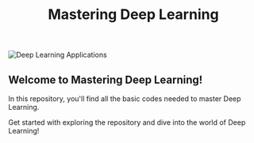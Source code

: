 <!DOCTYPE html>
<html lang="en">
<head>
    <meta charset="UTF-8">
    <meta name="viewport" content="width=device-width, initial-scale=1.0">
   <title>Machine</title>
    <link rel="stylesheet" href="style.css">
</head>
<body>
    <header>
        <h1>Mastering Deep Learning</h1>
    </header>
    <main>
        <section class="image-container">
            <img src="https://www.pickl.ai/blog/wp-content/uploads/2023/06/APPLICATIONS-OF-DEEP-LEARNING.jpg" alt="Deep Learning Applications" />
        </section>
        <section class="content">
            <h2>Welcome to Mastering Deep Learning!</h2>
            <p>In this repository, you'll find all the basic codes needed to master Deep Learning.</p>
            <p>Get started with exploring the repository and dive into the world of Deep Learning!</p>
        </section>
    </main>
</body>
</html>
